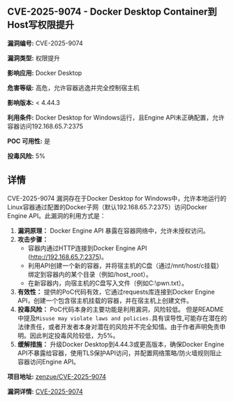 ## CVE-2025-9074 - Docker Desktop Container到Host写权限提升

**漏洞编号:** CVE-2025-9074

**漏洞类型:** 权限提升

**影响应用:** Docker Desktop

**危害等级:** 高危，允许容器逃逸并完全控制宿主机

**影响版本:** < 4.44.3

**利用条件:** Docker Desktop for Windows运行，且Engine API未正确配置，允许容器访问192.168.65.7:2375

**POC 可用性:** 是

**投毒风险:** 5%

## 详情

CVE-2025-9074 漏洞存在于Docker Desktop for Windows中，允许本地运行的Linux容器通过配置的Docker子网（默认192.168.65.7:2375）访问Docker Engine API。此漏洞的利用方式是：

1.  **漏洞原理：** Docker Engine API 暴露在容器网络中，允许未授权访问。
2.  **攻击步骤：**
    *   容器内通过HTTP连接到Docker Engine API (http://192.168.65.7:2375)。
    *   利用API创建一个新的容器，并将宿主机的C盘（通过/mnt/host/c挂载）绑定到容器内的某个目录（例如/host_root）。
    *   在新容器内，向宿主机的C盘写入文件（例如C:\pwn.txt）。
3.  **有效性：** 提供的PoC代码有效，它通过requests库连接到Docker Engine API，创建一个包含宿主机挂载的容器，并在宿主机上创建文件。
4.  **投毒风险：** PoC代码本身的主要功能是利用漏洞，风险较低。 但是README中提及`Misuse may violate laws and policies.`具有误导性,可能存在潜在的法律责任，或者开发者本身对潜在的风险并不完全知情。由于作者声明免责申明。因此判定投毒风险较低，为5%。
5.  **缓解措施：** 升级Docker Desktop到4.44.3或更高版本，确保Docker Engine API不暴露给容器，使用TLS保护API访问，并配置网络策略/防火墙规则阻止容器访问Engine API。

**项目地址:** [zenzue/CVE-2025-9074](https://github.com/zenzue/CVE-2025-9074)

**漏洞详情:** [CVE-2025-9074](https://nvd.nist.gov/vuln/detail/CVE-2025-9074)